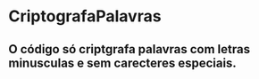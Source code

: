 # CriptografaPalavras

## O código só criptgrafa palavras com letras **minusculas** e sem carecteres especiais.  
